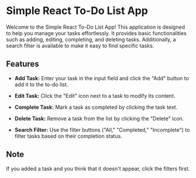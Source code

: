 # Simple React To-Do List App

Welcome to the Simple React To-Do List App! This application is designed to help you manage your tasks effortlessly. It provides basic functionalities such as adding, editing, completing, and deleting tasks. Additionally, a search filter is available to make it easy to find specific tasks.

## Features

- **Add Task:** Enter your task in the input field and click the "Add" button to add it to the to-do list.

- **Edit Task:** Click the "Edit" icon next to a task to modify its content.

- **Complete Task:** Mark a task as completed by clicking the task text.

- **Delete Task:** Remove a task from the list by clicking the "Delete" icon.

- **Search Filter:** Use the filter buttons ("All," "Completed," "Incomplete") to filter tasks based on their completion status.

## Note

If you added a task and you think that it doesn't appear, click the filters first.



